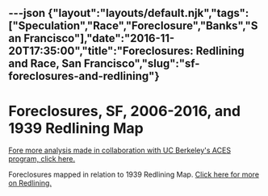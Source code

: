 ---json
{"layout":"layouts/default.njk","tags":["Speculation","Race","Foreclosure","Banks","San Francisco"],"date":"2016-11-20T17:35:00","title":"Foreclosures: Redlining and Race, San Francisco","slug":"sf-foreclosures-and-redlining"}
---

Foreclosures, SF, 2006-2016, and 1939 Redlining Map
===================================================

[Fore more analysis made in collaboration with UC Berkeley's ACES program, click here.](http://www.antievictionmappingproject.net/sfredlining.html) 

Foreclosures mapped in relation to 1939 Redlining Map. [Click here for more on Redlining.](https://dsl.richmond.edu/panorama/redlining/#loc=14/37.7995/-122.3916&opacity=0.9&city=san-francisco-ca)